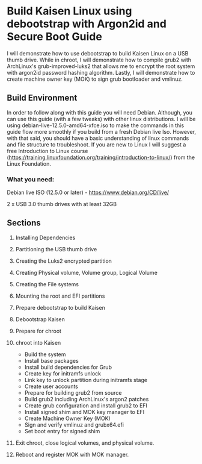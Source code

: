 # Build Kaisen Linux using debootstrap with Argon2id and Secure Boot Guide
I will demonstrate how to use debootstrap to build Kaisen Linux on a USB thumb drive. While in chroot, I will demonstrate how to compile grub2 with ArchLinux's grub-improved-luks2 that allows me to encrypt the root system with argon2id password hashing algorithm. Lastly, I will demonstrate how to create machine owner key (MOK) to sign grub bootloader and vmlinuz.


## Build Environment
In order to follow along with this guide you will need Debian. Although, you can use this guide (with a few tweaks) with other linux distributions. I will be using debian-live-12.5.0-amd64-xfce.iso to make the commands in this guide flow more smoothly if you build from a fresh Debian live Iso. However, with that said, you should have a basic understanding of linux commands and file structure to troubleshoot. If you are new to Linux I will suggest a free Introduction to Linux course (https://training.linuxfoundation.org/training/introduction-to-linux/) from the Linux Foundation.

### What you need:
  Debian live ISO (12.5.0 or later)
     - https://www.debian.org/CD/live/
  
  2 x USB 3.0 thumb drives with at least 32GB

## Sections

   1. Installing Dependencies
 
   2. Partitioning the USB thumb drive
   
   3. Creating the Luks2 encrypted partition
   
   4. Creating Physical volume, Volume group, Logical Volume
   
   5. Creating the File systems
   
   6. Mounting the root and EFI partitions
   
   7. Prepare debootstrap to build Kaisen
   
   8. Debootstrap Kaisen
   
   9. Prepare for chroot
   
   10. chroot into Kaisen
       - Build the system
       - Install base packages
       - Install build dependencies for Grub
       - Create key for initramfs unlock
       - Link key to unlock partition during initramfs stage
       - Create user accounts
       - Prepare for building grub2 from source
       - Build grub2 including ArchLinux's argon2 patches
       - Create grub configuration and install grub2 to EFI
       - Install signed shim and MOK key manager to EFI
       - Create Machine Owner Key (MOK)
       - Sign and verify vmlinuz and grubx64.efi
       - Set boot entry for signed shim
  
  11. Exit chroot, close logical volumes, and physical volume.
  12. Reboot and register MOK with MOK manager. 
                

